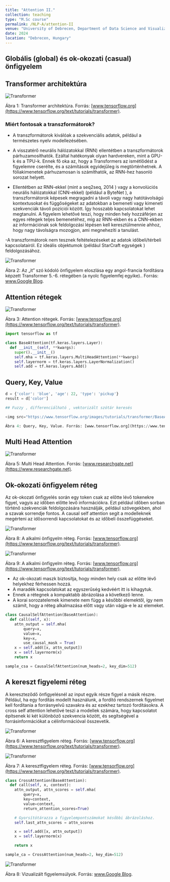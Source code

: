 ```yaml
---
title: "Attention II."
collection: teaching
type: "M.Sc course"
permalink: /NLP-A/attention-II
venue: "University of Debrecen, Department of Data Science and Visualization"
date: 2024
location: "Debrecen, Hungary"
---
```


## Globális (global) és ok-okozati (casual) önfigyelem

## Transformer architektúra

<img src="https://www.tensorflow.org/images/tutorials/transformer/transformer.png" alt="Transformer">

Ábra 1: Transformer architektúra. Forrás: [www.tensorflow.org](https://www.tensorflow.org/text/tutorials/transformer).

### Miért fontosak a transzformátorok?

- A transzformátorok kiválóak a szekvenciális adatok, például a természetes nyelv modellezésében.

- A visszatérő neurális hálózatokkal (RNN) ellentétben a transzformátorok párhuzamosíthatók. Ezáltal hatékonyak olyan hardvereken, mint a GPU-k és a TPU-k. Ennek fő oka az, hogy a Transformers az ismétlődést a figyelemre cserélte, és a számítások egyidejűleg is megtörténhetnek. A fóliakimenetek párhuzamosan is számíthatók, az RNN-hez hasonló sorozat helyett.

- Ellentétben az RNN-ekkel (mint a seq2seq, 2014 ) vagy a konvolúciós neurális hálózatokkal (CNN-ekkel) (például a ByteNet ), a transzformátorok képesek megragadni a távoli vagy nagy hatótávolságú kontextusokat és függőségeket az adatokban a bemeneti vagy kimeneti szekvenciák távoli pozíciói között. Így hosszabb kapcsolatokat lehet megtanulni. A figyelem lehetővé teszi, hogy minden hely hozzáférjen az egyes rétegek teljes bemenetéhez, míg az RNN-ekben és a CNN-ekben az információnak sok feldolgozási lépésen kell keresztülmennie ahhoz, hogy nagy távolságra mozogjon, ami megnehezíti a tanulást.

-A transzformátorok nem tesznek feltételezéseket az adatok időbeli/térbeli kapcsolatairól. Ez ideális objektumok (például StarCraft egységek ) feldolgozásához.

<img src="https://www.tensorflow.org/images/tutorials/transformer/encoder_self_attention_distribution.png" alt="Transformer">

Ábra 2: Az „it” szó kódoló önfigyelem eloszlása ​​egy angol-francia fordításra képzett Transformer 5.-6. rétegében (a nyolc figyelemfej egyike).. Forrás: [www.Google Blog](https://blog-research-google.translate.goog/2017/08/transformer-novel-neural-network.html?_x_tr_sl=en&_x_tr_tl=hu&_x_tr_hl=hu&_x_tr_pto=wapp).

## Attention rétegek

<img src="https://www.tensorflow.org/images/tutorials/transformer/BaseAttention.png" alt="Transformer">

Ábra 3: Attention rétegek. Forrás: [www.tensorflow.org](https://www.tensorflow.org/text/tutorials/transformer).

```python
import tensorflow as tf

class BaseAttention(tf.keras.layers.Layer):
  def __init__(self, **kwargs):
    super().__init__()
    self.mha = tf.keras.layers.MultiHeadAttention(**kwargs)
    self.layernorm = tf.keras.layers.LayerNormalization()
    self.add = tf.keras.layers.Add()
```

## Query, Key, Value

```python
d = {'color': 'blue', 'age': 22, 'type': 'pickup'}
result = d['color']
```

```python
## Fuzzy , differenciálható , vektorizált szótár keresés

<img src="https://www.tensorflow.org/images/tutorials/transformer/BaseAttention-new.png" alt="Transformer">

Ábra 4: Query, Key, Value. Forrás: [www.tensorflow.org](https://www.tensorflow.org/text/tutorials/transformer).
```

## Multi Head Attention

<img src="https://www.researchgate.net/publication/351019792/figure/fig1/AS:1014991599726592@1619004263146/Multi-Head-Attention-consists-of-several-Scaled-Dot-Product-Attention-layers-running.png" alt="Transformer">

Ábra 5: Multi Head Attention. Forrás: [www.researchgate.net](https://www.researchgate.net).

## Ok-okozati önfigyelem réteg

Az ok-okozati önfigyelés során egy token csak az előtte lévő tokenekre figyel, vagyis az időben előtte levő információkra. Ezt például időben sorban történő szekvenciák feldolgozására használják, például szövegekben, ahol a szavak sorrendje fontos. A causal self attention segít a modelleknek megérteni az idősorrendi kapcsolatokat és az időbeli összefüggéseket.

<img src="https://www.tensorflow.org/images/tutorials/transformer/CausalSelfAttention.png" alt="Transformer">

Ábra 8: A alkalmi önfigyelm réteg. Forrás: [www.tensorflow.org](https://www.tensorflow.org/text/tutorials/transformer).

<img src="https://www.tensorflow.org/images/tutorials/transformer/CausalSelfAttention-new-full.png" alt="Transformer">

Ábra 9: A alkalmi önfigyelm réteg. Forrás: [www.tensorflow.org](https://www.tensorflow.org/text/tutorials/transformer).

+ Az ok-okozati maszk biztosítja, hogy minden hely csak az előtte lévő helyekhez férhessen hozzá.
+ A maradék kapcsolatokat az egyszerűség kedvéért itt is kihagytuk.
+ Ennek a rétegnek a kompaktabb ábrázolása a következő lenne.
+ A korai sorozatelemek kimenete nem függ a későbbi elemektől, így nem számít, hogy a réteg alkalmazása előtt vagy után vágja-e le az elemeket.

```python
class CausalSelfAttention(BaseAttention):
  def call(self, x):
    attn_output = self.mha(
        query=x,
        value=x,
        key=x,
        use_causal_mask = True)
    x = self.add([x, attn_output])
    x = self.layernorm(x)
    return x
```

```python
sample_csa = CausalSelfAttention(num_heads=2, key_dim=512)
```

## A kereszt figyelemi réteg

A kereszteződő önfigyelésnél az input egyik része figyel a másik részre. Például, ha egy fordítás modellt használunk, a fordító rendszernek figyelmet kell fordítania a forrásnyelvű szavakra és az ezekhez tartozó fordításokra. A cross self attention lehetővé teszi a modellek számára, hogy kapcsolatot építsenek ki két különböző szekvencia között, és segítségével a forrásinformációkat a célinformációval összevetik.

<img src="https://www.tensorflow.org/images/tutorials/transformer/CrossAttention.png" alt="Transformer">

Ábra 6: A keresztfigyelem réteg. Forrás: [www.tensorflow.org](https://www.tensorflow.org/text/tutorials/transformer).

<img src="https://www.tensorflow.org/images/tutorials/transformer/CrossAttention-new-full.png" alt="Transformer">

Ábra 7: A keresztfigyelem réteg. Forrás: [www.tensorflow.org](https://www.tensorflow.org/text/tutorials/transformer).

```python
class CrossAttention(BaseAttention):
  def call(self, x, context):
    attn_output, attn_scores = self.mha(
        query=x,
        key=context,
        value=context,
        return_attention_scores=True)

    # Gyorsítótárazza a figyelempontszámokat későbbi ábrázoláshoz.
    self.last_attn_scores = attn_scores

    x = self.add([x, attn_output])
    x = self.layernorm(x)

    return x
```

```python
sample_ca = CrossAttention(num_heads=2, key_dim=512)
```

<img src="https://www.tensorflow.org/images/tutorials/transformer/attention_map_portuguese.png" alt="Transformer">

Ábra 8: Vizualizált figyelemsúlyok. Forrás: [www.Google Blog](https://blog-research-google.translate.goog/2017/08/transformer-novel-neural-network.html?_x_tr_sl=en&_x_tr_tl=hu&_x_tr_hl=hu&_x_tr_pto=wapp).